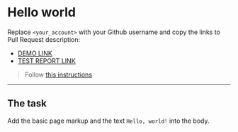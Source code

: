 # Hello world
Replace `<your_account>` with your Github username and copy the links to Pull Request description:
- [DEMO LINK](https://Vadivel-Babu.github.io/layout_hello-world/)
- [TEST REPORT LINK](https://Vadivel-Babu.github.io/layout_hello-world/report/html_report/)

> Follow [this instructions](https://mate-academy.github.io/layout_task-guideline/#how-to-solve-the-layout-tasks-on-github)
___

## The task 
Add the basic page markup and the text `Hello, world!` into the body.
